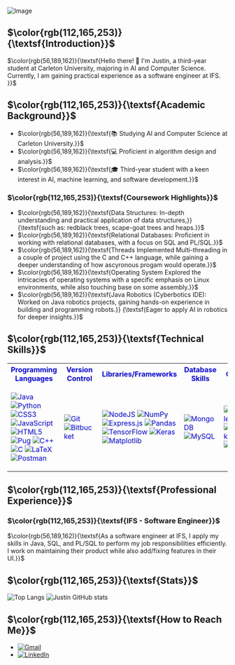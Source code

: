 ![Image](https://github.com/TiredCat8/TiredCat8/blob/main/retro-city-w3l254rpv4tjtf6w.jpg)

## $\color{rgb(112,165,253)}{\textsf{Introduction}}$
<p>$\color{rgb(56,189,162)}{\textsf{Hello there! 👋 I'm Justin, a third-year student at Carleton University, majoring in AI and Computer Science. Currently, I am gaining practical 
  experience as a software engineer at IFS.
}}$</p>

## $\color{rgb(112,165,253)}{\textsf{Academic Background}}$

<ul>
  <li>$\color{rgb(56,189,162)}{\textsf{📚 Studying AI and Computer Science at Carleton University.}}$</li>
  <li>$\color{rgb(56,189,162)}{\textsf{💻 Proficient in algorithm design and analysis.}}$</li>
  <li>$\color{rgb(56,189,162)}{\textsf{🎓 Third-year student with a keen interest in AI, machine learning, and software development.}}$</li>
</ul>

### $\color{rgb(112,165,253)}{\textsf{Coursework Highlights}}$
<p>
<ul>
  <li>$\color{rgb(56,189,162)}{\textsf{Data Structures: In-depth understanding and practical application of data structures,}}{\textsf{such as: redblack trees, scape-goat trees and heaps.}}$</li>
  <li>$\color{rgb(56,189,162)}{\textsf{Relational Databases: Proficient in working with relational databases, with a focus on SQL and PL/SQL.}}$</li>
  <li>$\color{rgb(56,189,162)}{\textsf{Threads Implemented Multi-threading in a couple of project using the C and C++ language, while gaining a deeper understanding of how 
    ascyronous progam would operate.}}$</li>
  <li>$\color{rgb(56,189,162)}{\textsf{Operating System Explored the intricacies of operating systems with a specific emphasis on Linux environments, while also touching base on some 
    assembly.}}$</li>
  <li>$\color{rgb(56,189,162)}{\textsf{Java Robotics (Cyberbotics IDE):</strong> Worked on Java robotics projects, gaining hands-on experience in building and programming robots.}} {\textsf{Eager to 
  apply AI in robotics for deeper insights.}}$</li>
</ul>
</p>

## $\color{rgb(112,165,253)}{\textsf{Technical Skills}}$


<table style = "color: blue">
<tr style = "color: blue">
  <th>Programming Languages</th>
  <th>Version Control</th>
  <th>Libraries/Frameworks</th>
  <th>Database Skills</th>
  <th>Other</th>
</tr>
<tr>
  <td>
    
  ![Java](https://img.shields.io/badge/java-%23ED8B00.svg?style=for-the-badge&logo=openjdk&logoColor=white)
  ![Python](https://img.shields.io/badge/python-3670A0?style=for-the-badge&logo=python&logoColor=ffdd54)
  ![CSS3](https://img.shields.io/badge/css3-%231572B6.svg?style=for-the-badge&logo=css3&logoColor=white)
  ![JavaScript](https://img.shields.io/badge/javascript-%23323330.svg?style=for-the-badge&logo=javascript&logoColor=%23F7DF1E)
  ![HTML5](https://img.shields.io/badge/html5-%23E34F26.svg?style=for-the-badge&logo=html5&logoColor=white)
  ![Pug](https://img.shields.io/badge/Pug-FFF?style=for-the-badge&logo=pug&logoColor=A86454)
  ![C++](https://img.shields.io/badge/c++-%2300599C.svg?style=for-the-badge&logo=c%2B%2B&logoColor=white)
  ![C](https://img.shields.io/badge/c-%2300599C.svg?style=for-the-badge&logo=c&logoColor=white)
  ![LaTeX](https://img.shields.io/badge/latex-%23008080.svg?style=for-the-badge&logo=latex&logoColor=white)
  ![Postman](https://img.shields.io/badge/Postman-FF6C37?style=for-the-badge&logo=postman&logoColor=white)
    
  </td>
  <td>
    
  ![Git](https://img.shields.io/badge/git-%23F05033.svg?style=for-the-badge&logo=git&logoColor=white)
  ![Bitbucket](https://img.shields.io/badge/bitbucket-%230047B3.svg?style=for-the-badge&logo=bitbucket&logoColor=white)
    
  </td>
  <td>
    
  ![NodeJS](https://img.shields.io/badge/node.js-6DA55F?style=for-the-badge&logo=node.js&logoColor=white)
  ![NumPy](https://img.shields.io/badge/numpy-%23013243.svg?style=for-the-badge&logo=numpy&logoColor=white)
  ![Express.js](https://img.shields.io/badge/express.js-%23404d59.svg?style=for-the-badge&logo=express&logoColor=%2361DAFB)
  ![Pandas](https://img.shields.io/badge/pandas-%23150458.svg?style=for-the-badge&logo=pandas&logoColor=white)
  ![TensorFlow](https://img.shields.io/badge/TensorFlow-%23FF6F00.svg?style=for-the-badge&logo=TensorFlow&logoColor=white)
  ![Keras](https://img.shields.io/badge/Keras-%23D00000.svg?style=for-the-badge&logo=Keras&logoColor=white)
  ![Matplotlib](https://img.shields.io/badge/Matplotlib-%23ffffff.svg?style=for-the-badge&logo=Matplotlib&logoColor=black)
    
  </td>
  <td>
    
  ![MongoDB](https://img.shields.io/badge/MongoDB-%234ea94b.svg?style=for-the-badge&logo=mongodb&logoColor=white)
  ![MySQL](https://img.shields.io/badge/mysql-%2300f.svg?style=for-the-badge&logo=mysql&logoColor=white)
    
  </td>
  <td>
    
  ![Gradle](https://img.shields.io/badge/Gradle-02303A.svg?style=for-the-badge&logo=Gradle&logoColor=white)
  ![Docker](https://img.shields.io/badge/docker-%230db7ed.svg?style=for-the-badge&logo=docker&logoColor=white)
  ![Jira](https://img.shields.io/badge/jira-%230A0FFF.svg?style=for-the-badge&logo=jira&logoColor=white)
    
  </td>
</tr>
</table>


## $\color{rgb(112,165,253)}{\textsf{Professional Experience}}$ 

### $\color{rgb(112,165,253)}{\textsf{IFS - Software Engineer}}$ 

<p> $\color{rgb(56,189,162)}{\textsf{As a software engineer at IFS, I apply my skills in Java, SQL, and PL/SQL to perform my job responsibilities efficiently. I work on maintaining their product while also add/fixing features in their UI.}}$</p>

## $\color{rgb(112,165,253)}{\textsf{Stats}}$ 
![Top Langs](https://github-readme-stats.vercel.app/api/top-langs/?username=TiredCat8&langs_count=8&theme=tokyonight) 
![Justin GitHub stats](https://github-readme-stats.vercel.app/api?username=Tired_Cat8&show_icons=true&theme=tokyonight)

## $\color{rgb(112,165,253)}{\textsf{How to Reach Me}}$ 

- [![Gmail](https://img.shields.io/badge/Gmail-D14836?style=for-the-badge&logo=gmail&logoColor=white)](mailto:JustinLaalo@gmail.com)
- [![LinkedIn](https://img.shields.io/badge/linkedin-%230077B5.svg?style=for-the-badge&logo=linkedin&logoColor=white)](https://www.linkedin.com/in/justin-laalo-73ba102a4/)
